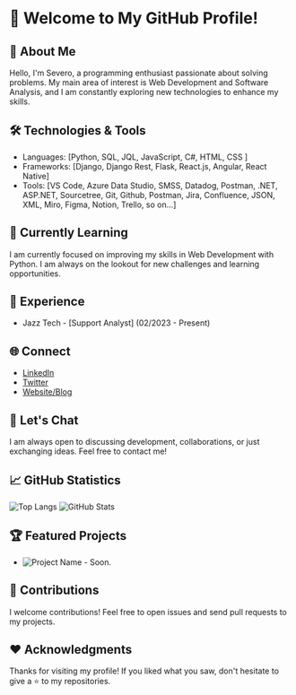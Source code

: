 # 👋 Welcome to My GitHub Profile!

## 🚀 About Me
Hello, I'm Severo, a programming enthusiast passionate about solving problems. My main area of interest is Web Development and Software Analysis, and I am constantly exploring new technologies to enhance my skills.

## 🛠️ Technologies & Tools
- Languages: [Python, SQL, JQL, JavaScript, C#, HTML, CSS ]
- Frameworks: [Django, Django Rest, Flask, React.js, Angular, React Native]
- Tools: [VS Code, Azure Data Studio, SMSS, Datadog, Postman, .NET, ASP.NET, Sourcetree, Git, Github, Postman, Jira, Confluence, JSON, XML, Miro, Figma, Notion, Trello, so on...]

## 🌱 Currently Learning
I am currently focused on improving my skills in Web Development with Python. I am always on the lookout for new challenges and learning opportunities.

## 💼 Experience
- Jazz Tech - [Support Analyst] (02/2023 - Present)

## 🌐 Connect
- [LinkedIn](https://www.linkedin.com/in/severoleonardo/)
- [Twitter](your-twitter)
- [Website/Blog](your-website)

## 💬 Let's Chat
I am always open to discussing development, collaborations, or just exchanging ideas. Feel free to contact me!

## 📈 GitHub Statistics
![Top Langs](https://github-readme-stats.vercel.app/api/top-langs/?username=severoleonardo&hide_progress=false&layout=compact&theme=radical)
![GitHub Stats](https://github-readme-stats.vercel.app/api?username=severoleonardo&show_icons=true&theme=radical)

## 🏆 Featured Projects
- ![Project Name](project-link) - Soon.


## 🤝 Contributions
I welcome contributions! Feel free to open issues and send pull requests to my projects.

## ❤️ Acknowledgments
Thanks for visiting my profile! If you liked what you saw, don't hesitate to give a ⭐️ to my repositories.
